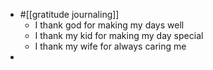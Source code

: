 - #[[gratitude journaling]]
	- I thank god for making my days well
	- I thank my kid for making my day special
	- I thank my wife for always caring me
-
